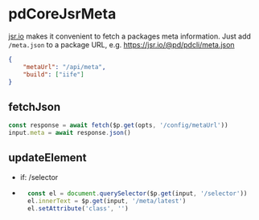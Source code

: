 # pdCoreJsrMeta

[jsr.io](https://jsr.io/) makes it convenient to fetch a packages meta information. Just add `/meta.json` to a package URL, e.g. https://jsr.io/@pd/pdcli/meta.json

```json
{
    "metaUrl": "/api/meta",
    "build": ["iife"]
}
```

## fetchJson
```ts
const response = await fetch($p.get(opts, '/config/metaUrl'))
input.meta = await response.json()
```

## updateElement
- if: /selector
- ```ts
    const el = document.querySelector($p.get(input, '/selector'))
    el.innerText = $p.get(input, '/meta/latest')
    el.setAttribute('class', '')
    ```
